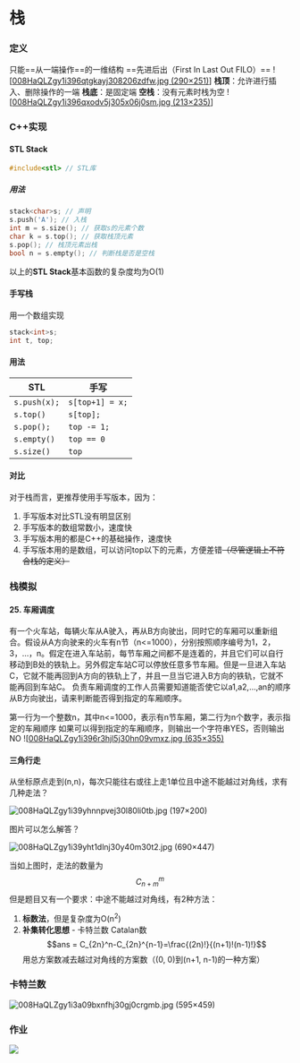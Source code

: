 # 栈

### 定义

只能==从一端操作==的一维结构
==先进后出（First In Last Out FILO）==
![[008HaQLZgy1i396qtgkayj308206zdfw.jpg (290×251)](https://i0.wp.com/wx1.sinaimg.cn/mw690/008HaQLZgy1i396qtgkayj308206zdfw.jpg)]
**栈顶**：允许进行插入、删除操作的一端
**栈底**：是固定端
**空栈**：没有元素时栈为空
![[008HaQLZgy1i396qxodv5j305x06j0sm.jpg (213×235)](https://i0.wp.com/wx2.sinaimg.cn/mw690/008HaQLZgy1i396qxodv5j305x06j0sm.jpg)]


### C++实现

#### STL Stack

```C++
#include<stl> // STL库
```

##### 用法
```C++
stack<char>s; // 声明
s.push('A'); // 入栈
int m = s.size(); // 获取s的元素个数
char k = s.top(); // 获取栈顶元素
s.pop(); // 栈顶元素出栈
bool n = s.empty(); // 判断栈是否是空栈
```
以上的**STL Stack**基本函数的复杂度均为O(1)

#### 手写栈

用一个数组实现

```C++
stack<int>s;
int t, top;
```

#### 用法

| STL          | 手写              |
| ------------ | --------------- |
| `s.push(x);` | `s[top+1] = x;` |
| `s.top()`    | `s[top];`       |
| `s.pop();`   | `top -= 1;`     |
| `s.empty()`  | `top == 0`      |
| `s.size()`   | `top`           |
#### 对比

对于栈而言，更推荐使用手写版本，因为：
1. 手写版本对比STL没有明显区别
2. 手写版本的数组常数小，速度快
3. 手写版本用的都是C++的基础操作，速度快
4. 手写版本用的是数组，可以访问top以下的元素，方便差错~~（尽管逻辑上不符合栈的定义）~~


### 栈模拟
#### 25. 车厢调度
有一个火车站，每辆火车从A驶入，再从B方向驶出，同时它的车厢可以重新组合。假设从A方向驶来的火车有n节（n<=1000），分别按照顺序编号为1，2，3，…，n。假定在进入车站前，每节车厢之间都不是连着的，并且它们可以自行移动到B处的铁轨上。另外假定车站C可以停放任意多节车厢。但是一旦进入车站C，它就不能再回到A方向的铁轨上了，并且一旦当它进入B方向的铁轨，它就不能再回到车站C。 负责车厢调度的工作人员需要知道能否使它以a1,a2,…,an的顺序从B方向驶出，请来判断能否得到指定的车厢顺序。

第一行为一个整数n，其中n<=1000，表示有n节车厢，第二行为n个数字，表示指定的车厢顺序
如果可以得到指定的车厢顺序，则输出一个字符串YES，否则输出NO
![[008HaQLZgy1i396r3hjl5j30hn09vmxz.jpg (635×355)](https://i0.wp.com/wx3.sinaimg.cn/mw690/008HaQLZgy1i396r3hjl5j30hn09vmxz.jpg)

#### 三角行走

从坐标原点走到(n,n)，每次只能往右或往上走1单位且中途不能越过对角线，求有几种走法？

![008HaQLZgy1i39yhnnpvej30l80li0tb.jpg (197×200)](https://i0.wp.com/wx4.sinaimg.cn/small/008HaQLZgy1i39yhnnpvej30l80li0tb.jpg)

图片可以怎么解答？

![008HaQLZgy1i39yht1dlnj30y40m30t2.jpg (690×447)](https://i0.wp.com/wx4.sinaimg.cn/mw690/008HaQLZgy1i39yht1dlnj30y40m30t2.jpg)

当如上图时，走法的数量为$$C_{n+m}^m$$
但是题目又有一个要求：中途不能越过对角线，有2种方法：
1. **标数法**，但是复杂度为O(n<sup>2</sup>)
2. **补集转化思想** - 卡特兰数 Catalan数$$ans = C_{2n}^n-C_{2n}^{n-1}=\frac{(2n)!}{(n+1)!(n-1)!}$$ 用总方案数减去越过对角线的方案数（(0, 0)到(n+1, n-1)的一种方案）

### 卡特兰数

![008HaQLZgy1i3a09bxnfhj30gj0crgmb.jpg (595×459)](https://i0.wp.com/wx2.sinaimg.cn/mw690/008HaQLZgy1i3a09bxnfhj30gj0crgmb.jpg)


### 作业

![](https://i0.wp.com/wx4.sinaimg.cn/mw690/008HaQLZgy1i3a09frj30j30j30d5gmt.jpg)

